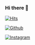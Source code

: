 ### Hi there 👋



[![Hits](https://hits.seeyoufarm.com/api/count/incr/badge.svg?url=https%3A%2F%2Fgithub.com%2Fgjbae1212%2Fhit-counter)](https://hits.seeyoufarm.com)    

[![Github](http://img.shields.io/badge/-Github-black?style=flat-square&logo=github&link=https://github.com/chajinjoo)](https://github.com/chajinjoo)


[![Instagram](http://img.shields.io/badge/-Instagram-pink?style=flat-square&logo=#E4405F&link=https://www.instagram.com/chacha__dev/)](https://www.instagram.com/chacha__dev/)
